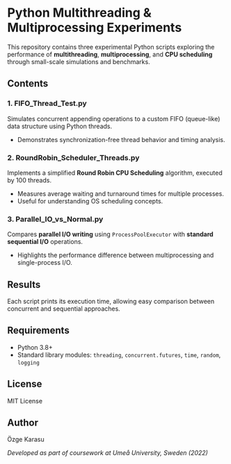 # Python Multithreading & Multiprocessing Experiments

This repository contains three experimental Python scripts exploring the performance of **multithreading**, **multiprocessing**, and **CPU scheduling** through small-scale simulations and benchmarks.

## Contents

### 1. FIFO_Thread_Test.py
Simulates concurrent appending operations to a custom FIFO (queue-like) data structure using Python threads.  
- Demonstrates synchronization-free thread behavior and timing analysis.

### 2. RoundRobin_Scheduler_Threads.py
Implements a simplified **Round Robin CPU Scheduling** algorithm, executed by 100 threads.  
- Measures average waiting and turnaround times for multiple processes.  
- Useful for understanding OS scheduling concepts.

### 3. Parallel_IO_vs_Normal.py
Compares **parallel I/O writing** using `ProcessPoolExecutor` with **standard sequential I/O** operations.  
- Highlights the performance difference between multiprocessing and single-process I/O.

## Results
Each script prints its execution time, allowing easy comparison between concurrent and sequential approaches.

## Requirements
- Python 3.8+
- Standard library modules: `threading`, `concurrent.futures`, `time`, `random`, `logging`

## License
MIT License

## Author
Özge Karasu  

*Developed as part of coursework at Umeå University, Sweden (2022)*

